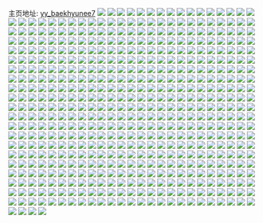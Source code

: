 主页地址: [yy_baekhyunee7](https://weibo.com/u/5141361145) 
![](https://wx4.sinaimg.cn/mw2000/005BWCTLly1h9ithetp27j30u0140anl.jpg) 
![](https://wx4.sinaimg.cn/mw2000/005BWCTLly1h9gg1nkg62j31p11nyx0t.jpg) 
![](https://wx4.sinaimg.cn/mw2000/005BWCTLly1h9gg1ouhaaj33b42dse83.jpg) 
![](https://wx4.sinaimg.cn/mw2000/005BWCTLly1h9fba4ktwzj31o0190dwa.jpg) 
![](https://wx4.sinaimg.cn/mw2000/005BWCTLly1h9fba4xes9j31o0190h00.jpg) 
![](https://wx4.sinaimg.cn/mw2000/005BWCTLly1h9fba5ar4hj31o0190tlj.jpg) 
![](https://wx4.sinaimg.cn/mw2000/005BWCTLly1h9fba5mwxdj31o0190wrp.jpg) 
![](https://wx4.sinaimg.cn/mw2000/005BWCTLly1h9aen078eyj30qo0y476r.jpg) 
![](https://wx4.sinaimg.cn/mw2000/005BWCTLly1h99eywamr4j31400u00yv.jpg) 
![](https://wx4.sinaimg.cn/mw2000/005BWCTLly1h99eyue9ysj30u0140tds.jpg) 
![](https://wx4.sinaimg.cn/mw2000/005BWCTLly1h99eyv812qj30uk0u0tei.jpg) 
![](https://wx4.sinaimg.cn/mw2000/005BWCTLly1h99eytxgcmj30u00u078a.jpg) 
![](https://wx4.sinaimg.cn/mw2000/005BWCTLly1h99eyuuofvj31400u0ae4.jpg) 
![](https://wx4.sinaimg.cn/mw2000/005BWCTLly1h99eyx8jjqj31400u0ab4.jpg) 
![](https://wx4.sinaimg.cn/mw2000/005BWCTLly1h99f07mfxqj30u0140wp0.jpg) 
![](https://wx4.sinaimg.cn/mw2000/005BWCTLly1h99eywr18ej30u01050yq.jpg) 
![](https://wx4.sinaimg.cn/mw2000/005BWCTLly1h99eyxpbytj30u00u0acj.jpg) 
![](https://wx4.sinaimg.cn/mw2000/005BWCTLly1h905njrurxj33402ghkjl.jpg) 
![](https://wx4.sinaimg.cn/mw2000/005BWCTLly1h905nllpthj32dc35snpd.jpg) 
![](https://wx4.sinaimg.cn/mw2000/005BWCTLly1h905nz6ek7j33402c04qq.jpg) 
![](https://wx4.sinaimg.cn/mw2000/005BWCTLly1h905o5m1skj30u00xuadx.jpg) 
![](https://wx4.sinaimg.cn/mw2000/005BWCTLly1h8xj1midd1j31o0190haq.jpg) 
![](https://wx4.sinaimg.cn/mw2000/005BWCTLly1h8xj1nvjugj31400u0wjb.jpg) 
![](https://wx4.sinaimg.cn/mw2000/005BWCTLly1h8xj1nca3xj31o0190qqg.jpg) 
![](https://wx4.sinaimg.cn/mw2000/005BWCTLly1h8xj1o8v9fj31o0190wp8.jpg) 
![](https://wx4.sinaimg.cn/mw2000/005BWCTLly1h8xj1ohyqej31400u0abo.jpg) 
![](https://wx4.sinaimg.cn/mw2000/005BWCTLly1h8xj1oq6jzj31400u0dgv.jpg) 
![](https://wx4.sinaimg.cn/mw2000/005BWCTLly1h8vp6nas3bj335s2dcb2a.jpg) 
![](https://wx4.sinaimg.cn/mw2000/005BWCTLly1h8vp6h0jqbj31sc2dsu0x.jpg) 
![](https://wx4.sinaimg.cn/mw2000/005BWCTLly1h8vp6g382ij314j14j7kk.jpg) 
![](https://wx4.sinaimg.cn/mw2000/005BWCTLly1h8vp6k7g2jj31sc2ds1ky.jpg) 
![](https://wx4.sinaimg.cn/mw2000/005BWCTLly1h8vp6fs2yxj31a90u0aoh.jpg) 
![](https://wx4.sinaimg.cn/mw2000/005BWCTLly1h8vp6lgu93j329k31mb29.jpg) 
![](https://wx4.sinaimg.cn/mw2000/005BWCTLly1h8vp6mbno6j32dc35sx6p.jpg) 
![](https://wx4.sinaimg.cn/mw2000/005BWCTLly1h8vp6j078wj33402c0e84.jpg) 
![](https://wx4.sinaimg.cn/mw2000/005BWCTLly1h8vp6ohv4lj32dc35se83.jpg) 
![](https://wx4.sinaimg.cn/mw2000/005BWCTLly1h8vp6pveukj335s2dchdv.jpg) 
![](https://wx4.sinaimg.cn/mw2000/005BWCTLly1h8vp6r39u4j335s2dc1kz.jpg) 
![](https://wx4.sinaimg.cn/mw2000/005BWCTLly1h8vp6s9o0dj32dc35su0y.jpg) 
![](https://wx4.sinaimg.cn/mw2000/005BWCTLly1h8rzvdh7wpj317m0u0ak1.jpg) 
![](https://wx4.sinaimg.cn/mw2000/005BWCTLly1h8s9fjov4rj30zk0k0wjk.jpg) 
![](https://wx4.sinaimg.cn/mw2000/005BWCTLly1h8rzv3c7rrj317m0u0qd0.jpg) 
![](https://wx4.sinaimg.cn/mw2000/005BWCTLly1h8rzv30fzoj30qo0f4n1n.jpg) 
![](https://wx4.sinaimg.cn/mw2000/005BWCTLly1h8rzv4f6nwj30s30foq6e.jpg) 
![](https://wx4.sinaimg.cn/mw2000/005BWCTLly1h8rzv4ny3ij31460n0n2b.jpg) 
![](https://wx4.sinaimg.cn/mw2000/005BWCTLly1h8rzv5f26uj30vc15sdtf.jpg) 
![](https://wx4.sinaimg.cn/mw2000/005BWCTLly1h8rzv5y9k4j30vc15s4cm.jpg) 
![](https://wx4.sinaimg.cn/mw2000/005BWCTLly1h8rzvw00xpj30hc0zkq73.jpg) 
![](https://wx4.sinaimg.cn/mw2000/005BWCTLly1h8s9q0hvmzj32dc35shdu.jpg) 
![](https://wx4.sinaimg.cn/mw2000/005BWCTLly1h8s9q2cg9oj32dc35sb2b.jpg) 
![](https://wx4.sinaimg.cn/mw2000/005BWCTLly1h8ost0akdxj34552u8u0z.jpg) 
![](https://wx4.sinaimg.cn/mw2000/005BWCTLly1h8ost2j0l6j33k02f44qs.jpg) 
![](https://wx4.sinaimg.cn/mw2000/005BWCTLly1h8osf02l8rj32c0340e82.jpg) 
![](https://wx4.sinaimg.cn/mw2000/005BWCTLly1h8ormb74uvj33402c0b2a.jpg) 
![](https://wx4.sinaimg.cn/mw2000/005BWCTLly1h8osf3pq3kj33401r07wi.jpg) 
![](https://wx4.sinaimg.cn/mw2000/005BWCTLly1h8orlnndtwj30u0140aj4.jpg) 
![](https://wx4.sinaimg.cn/mw2000/005BWCTLly1h8osf4f4w7j31c92ds4d6.jpg) 
![](https://wx4.sinaimg.cn/mw2000/005BWCTLly1h8osf5ca04j31c92ds1kx.jpg) 
![](https://wx4.sinaimg.cn/mw2000/005BWCTLly1h8orlhhkzej335s2dcqv5.jpg) 
![](https://wx4.sinaimg.cn/mw2000/005BWCTLly1h8orljpmksj337k2eo1ky.jpg) 
![](https://wx4.sinaimg.cn/mw2000/005BWCTLly1h8orln5o34j335s2dc7wj.jpg) 
![](https://wx4.sinaimg.cn/mw2000/005BWCTLly1h8hhixiscoj32dc35sqv6.jpg) 
![](https://wx4.sinaimg.cn/mw2000/005BWCTLly1h8hhj2qgyij32dc35sx6p.jpg) 
![](https://wx4.sinaimg.cn/mw2000/005BWCTLly1h8hhj3kb5qj32h82wwqv5.jpg) 
![](https://wx4.sinaimg.cn/mw2000/005BWCTLly1h8hhjamb4kj335s2dcqv6.jpg) 
![](https://wx4.sinaimg.cn/mw2000/005BWCTLly1h8hhj7xweaj33402c0qv7.jpg) 
![](https://wx4.sinaimg.cn/mw2000/005BWCTLly1h8hhj9jgijj335s2dc7wj.jpg) 
![](https://wx4.sinaimg.cn/mw2000/005BWCTLly1h8hhj67u2mj335s2dc4qq.jpg) 
![](https://wx4.sinaimg.cn/mw2000/005BWCTLly1h8hhjbr6f2j335s2dcx6q.jpg) 
![](https://wx4.sinaimg.cn/mw2000/005BWCTLly1h8hhjcupy1j335s2dcu0y.jpg) 
![](https://wx4.sinaimg.cn/mw2000/005BWCTLly1h8d5jy4tzzj30zk0h80wv.jpg) 
![](https://wx4.sinaimg.cn/mw2000/005BWCTLly1h8aqh7pzbej32ds1sc1ky.jpg) 
![](https://wx4.sinaimg.cn/mw2000/005BWCTLly1h8aqh9eza0j32ds1scu0x.jpg) 
![](https://wx4.sinaimg.cn/mw2000/005BWCTLly1h8aqhaw8jzj32ds1scx6p.jpg) 
![](https://wx4.sinaimg.cn/mw2000/005BWCTLly1h8aqhcdojij31sc2dsx6p.jpg) 
![](https://wx4.sinaimg.cn/mw2000/005BWCTLly1h8aqhf3v7rj31sc2dsx6p.jpg) 
![](https://wx4.sinaimg.cn/mw2000/005BWCTLly1h8aqhdx4k4j31sc2dsx6p.jpg) 
![](https://wx4.sinaimg.cn/mw2000/005BWCTLly1h8aqhg994rj32ds1scnpd.jpg) 
![](https://wx4.sinaimg.cn/mw2000/005BWCTLly1h8aqhjj697j33402c0npf.jpg) 
![](https://wx4.sinaimg.cn/mw2000/005BWCTLly1h8aqhwdy3cj31bf0zk12j.jpg) 
![](https://wx4.sinaimg.cn/mw2000/005BWCTLly1h8aqhuysqij33402c04qr.jpg) 
![](https://wx4.sinaimg.cn/mw2000/005BWCTLly1h8aqhkqepdj32qw2517wj.jpg) 
![](https://wx4.sinaimg.cn/mw2000/005BWCTLly1h8aqhpt9c6j33402c04qr.jpg) 
![](https://wx4.sinaimg.cn/mw2000/005BWCTLly1h8aqhsigtxj33402c07wj.jpg) 
![](https://wx4.sinaimg.cn/mw2000/005BWCTLly1h85xzxyc3yj32dc35sb2a.jpg) 
![](https://wx4.sinaimg.cn/mw2000/005BWCTLly1h85y01240rj32u32u4e82.jpg) 
![](https://wx4.sinaimg.cn/mw2000/005BWCTLly1h85y0d0ljuj32dc2dchdt.jpg) 
![](https://wx4.sinaimg.cn/mw2000/005BWCTLly1h85y0g9x5wj32543134qq.jpg) 
![](https://wx4.sinaimg.cn/mw2000/005BWCTLly1h85y0apzy4j31ds11cwqk.jpg) 
![](https://wx4.sinaimg.cn/mw2000/005BWCTLly1h85xzucsptj30zg1baaf9.jpg) 
![](https://wx4.sinaimg.cn/mw2000/005BWCTLly1h807l06yopj32dc35su0y.jpg) 
![](https://wx4.sinaimg.cn/mw2000/005BWCTLly1h807l1xcgej32dc35s7wl.jpg) 
![](https://wx4.sinaimg.cn/mw2000/005BWCTLly1h807l78773j32dc35s4qp.jpg) 
![](https://wx4.sinaimg.cn/mw2000/005BWCTLly1h807l0hrc5j30u0140gsy.jpg) 
![](https://wx4.sinaimg.cn/mw2000/005BWCTLly1h807l3ud3ij337k2eob2b.jpg) 
![](https://wx4.sinaimg.cn/mw2000/005BWCTLly1h807l6l7fcj32dc35s7wi.jpg) 
![](https://wx4.sinaimg.cn/mw2000/005BWCTLly1h807l5sn7gj32dc35sx6p.jpg) 
![](https://wx4.sinaimg.cn/mw2000/005BWCTLly1h807l4zwpzj335s2dc7wj.jpg) 
![](https://wx4.sinaimg.cn/mw2000/005BWCTLly1h807l82kntj32yr282npe.jpg) 
![](https://wx4.sinaimg.cn/mw2000/005BWCTLly1h7wxxi6fqxj32dc35s4qp.jpg) 
![](https://wx4.sinaimg.cn/mw2000/005BWCTLly1h7wxxqo9s8j311c1dswll.jpg) 
![](https://wx4.sinaimg.cn/mw2000/005BWCTLly1h7wxxpaxa7j32dc2dcnpd.jpg) 
![](https://wx4.sinaimg.cn/mw2000/005BWCTLly1h7wxxn7evrj32dc2dc4qq.jpg) 
![](https://wx4.sinaimg.cn/mw2000/005BWCTLly1h7wxxg28tqj335s2dc1kz.jpg) 
![](https://wx4.sinaimg.cn/mw2000/005BWCTLly1h7wxxlvmktj32t12jnqv7.jpg) 
![](https://wx4.sinaimg.cn/mw2000/005BWCTLly1h7wxxjhi47j32u82u8u0y.jpg) 
![](https://wx4.sinaimg.cn/mw2000/005BWCTLly1h7wxxqa1gij32dc2dc4qq.jpg) 
![](https://wx4.sinaimg.cn/mw2000/005BWCTLly1h7wxxobsvkj32u82u84qq.jpg) 
![](https://wx4.sinaimg.cn/mw2000/005BWCTLly1h7ukntuvw2j311c11ctmi.jpg) 
![](https://wx4.sinaimg.cn/mw2000/005BWCTLly1h7uknsu136j311c11cdso.jpg) 
![](https://wx4.sinaimg.cn/mw2000/005BWCTLly1h7uknun2mfj311c11cqf2.jpg) 
![](https://wx4.sinaimg.cn/mw2000/005BWCTLly1h7tg8wcdcdj30u00u079v.jpg) 
![](https://wx4.sinaimg.cn/mw2000/005BWCTLly1h7tg98tojnj32dc2dckjl.jpg) 
![](https://wx4.sinaimg.cn/mw2000/005BWCTLly1h7tg9c22sxj335s2dcwi4.jpg) 
![](https://wx4.sinaimg.cn/mw2000/005BWCTLly1h7tg9fwn19j32dc35s1l1.jpg) 
![](https://wx4.sinaimg.cn/mw2000/005BWCTLly1h7tg99uzyhj337k2eohdu.jpg) 
![](https://wx4.sinaimg.cn/mw2000/005BWCTLly1h7tg9aqdngj32dc2dcx6p.jpg) 
![](https://wx4.sinaimg.cn/mw2000/005BWCTLly1h7tg9bo0svj32dc2dce82.jpg) 
![](https://wx4.sinaimg.cn/mw2000/005BWCTLly1h7tg9e7ig9j335s2dcu0y.jpg) 
![](https://wx4.sinaimg.cn/mw2000/005BWCTLly1h7tg9d26lwj335s2dcu0y.jpg) 
![](https://wx4.sinaimg.cn/mw2000/005BWCTLly1h7nniy935oj31o0190kfl.jpg) 
![](https://wx4.sinaimg.cn/mw2000/005BWCTLly1h7nniyp4sbj31o0190h1e.jpg) 
![](https://wx4.sinaimg.cn/mw2000/005BWCTLly1h7nnjm1c1qj30u0128adj.jpg) 
![](https://wx4.sinaimg.cn/mw2000/005BWCTLly1h7nnj00v94j32681mob29.jpg) 
![](https://wx4.sinaimg.cn/mw2000/005BWCTLly1h7nnivz8xij32dc35s7wi.jpg) 
![](https://wx4.sinaimg.cn/mw2000/005BWCTLly1h7nnixs3x2j32dc35su0x.jpg) 
![](https://wx4.sinaimg.cn/mw2000/005BWCTLly1h7nnj1y198j335s2dc7wj.jpg) 
![](https://wx4.sinaimg.cn/mw2000/005BWCTLly1h7nnj0vjitj32dc35su0x.jpg) 
![](https://wx4.sinaimg.cn/mw2000/005BWCTLly1h7nnj34cwwj335s2dc1ky.jpg) 
![](https://wx4.sinaimg.cn/mw2000/005BWCTLly1h7eecqwp6dj32dc35se82.jpg) 
![](https://wx4.sinaimg.cn/mw2000/005BWCTLly1h7eecv7ucpj32dc35snpi.jpg) 
![](https://wx4.sinaimg.cn/mw2000/005BWCTLly1h7eecwxqhjj335s2dcu0x.jpg) 
![](https://wx4.sinaimg.cn/mw2000/005BWCTLly1h7eecznyknj32dc35skjl.jpg) 
![](https://wx4.sinaimg.cn/mw2000/005BWCTLly1h7eed0uwgej32dc35sgu7.jpg) 
![](https://wx4.sinaimg.cn/mw2000/005BWCTLly1h7eecsjcn9j335s2dcx6q.jpg) 
![](https://wx4.sinaimg.cn/mw2000/005BWCTLly1h7eecyq83aj335s2dcwwf.jpg) 
![](https://wx4.sinaimg.cn/mw2000/005BWCTLly1h7eed299gtj335s2dcwzo.jpg) 
![](https://wx4.sinaimg.cn/mw2000/005BWCTLly1h7eed41gx7j335s2dch42.jpg) 
![](https://wx4.sinaimg.cn/mw2000/005BWCTLly1h78p6gsu0lj311c250nhn.jpg) 
![](https://wx4.sinaimg.cn/mw2000/005BWCTLly1h78p6htbzlj32dc35sdmk.jpg) 
![](https://wx4.sinaimg.cn/mw2000/005BWCTLly1h78p6ljhc0j335s2dc7wh.jpg) 
![](https://wx4.sinaimg.cn/mw2000/005BWCTLly1h78p6lxhz8j311c0ohtal.jpg) 
![](https://wx4.sinaimg.cn/mw2000/005BWCTLly1h78p6ncwkjj326a2alnpe.jpg) 
![](https://wx4.sinaimg.cn/mw2000/005BWCTLly1h78p6m5h9wj30oi0pjtco.jpg) 
![](https://wx4.sinaimg.cn/mw2000/005BWCTLly1h767qmrc5rj335s2dcnpd.jpg) 
![](https://wx4.sinaimg.cn/mw2000/005BWCTLly1h767qlganej335s2dcqv6.jpg) 
![](https://wx4.sinaimg.cn/mw2000/005BWCTLly1h767qoblu8j335s2dc4qs.jpg) 
![](https://wx4.sinaimg.cn/mw2000/005BWCTLly1h767qpgesoj32jl1p4n2i.jpg) 
![](https://wx4.sinaimg.cn/mw2000/005BWCTLly1h767qqy0hzj31q62kuqbz.jpg) 
![](https://wx4.sinaimg.cn/mw2000/005BWCTLly1h767qsmybbj32re1umaol.jpg) 
![](https://wx4.sinaimg.cn/mw2000/005BWCTLly1h767qtg38ej30xe0nigqq.jpg) 
![](https://wx4.sinaimg.cn/mw2000/005BWCTLly1h767qu3n7wj31400u00v3.jpg) 
![](https://wx4.sinaimg.cn/mw2000/005BWCTLly1h767quiv3vj30u0140grs.jpg) 
![](https://wx4.sinaimg.cn/mw2000/005BWCTLly1h72r9fcsvuj31t21t2b2a.jpg) 
![](https://wx4.sinaimg.cn/mw2000/005BWCTLly1h72r828fmmj32eo37khdu.jpg) 
![](https://wx4.sinaimg.cn/mw2000/005BWCTLly1h72r7s3y9uj32c03404qq.jpg) 
![](https://wx4.sinaimg.cn/mw2000/005BWCTLly1h72r7vt8vvj30z40z47qw.jpg) 
![](https://wx4.sinaimg.cn/mw2000/005BWCTLly1h72r9begvaj32dc35s1l2.jpg) 
![](https://wx4.sinaimg.cn/mw2000/005BWCTLly1h72r7ssa7cj31f11e415s.jpg) 
![](https://wx4.sinaimg.cn/mw2000/005BWCTLly1h72r7xtslgj32dc35sqv9.jpg) 
![](https://wx4.sinaimg.cn/mw2000/005BWCTLly1h72r7v0ftdj335s2dcb2d.jpg) 
![](https://wx4.sinaimg.cn/mw2000/005BWCTLly1h72r7zn02aj31z02bs7wi.jpg) 
![](https://wx4.sinaimg.cn/mw2000/005BWCTLly1h71e17jqb3j30z30z3q47.jpg) 
![](https://wx4.sinaimg.cn/mw2000/005BWCTLly1h71e20tlmzj32dc35szsu.jpg) 
![](https://wx4.sinaimg.cn/mw2000/005BWCTLly1h71e22qt8qj3190190h3y.jpg) 
![](https://wx4.sinaimg.cn/mw2000/005BWCTLly1h71e226611j335s2dce82.jpg) 
![](https://wx4.sinaimg.cn/mw2000/005BWCTLly1h71e23syt2j32dc35s4lj.jpg) 
![](https://wx4.sinaimg.cn/mw2000/005BWCTLly1h71e2569nnj32dc35snpf.jpg) 
![](https://wx4.sinaimg.cn/mw2000/005BWCTLly1h6wwt6byvpj335s2dcb2b.jpg) 
![](https://wx4.sinaimg.cn/mw2000/005BWCTLly1h6wwuz2t6pj32dc2dcafq.jpg) 
![](https://wx4.sinaimg.cn/mw2000/005BWCTLly1h6wwvu8f70j32dc2dc1ky.jpg) 
![](https://wx4.sinaimg.cn/mw2000/005BWCTLly1h6wwtcflcsj32dc2dcqv6.jpg) 
![](https://wx4.sinaimg.cn/mw2000/005BWCTLly1h6wwvvk58uj335s2dckhr.jpg) 
![](https://wx4.sinaimg.cn/mw2000/005BWCTLly1h6wwvwyvmzj335s2dctvs.jpg) 
![](https://wx4.sinaimg.cn/mw2000/005BWCTLly1h6upi4ep3lj335s2dcb2a.jpg) 
![](https://wx4.sinaimg.cn/mw2000/005BWCTLly1h6upi5b6u5j31mo268b29.jpg) 
![](https://wx4.sinaimg.cn/mw2000/005BWCTLly1h6upi3kayxj32dc35sahg.jpg) 
![](https://wx4.sinaimg.cn/mw2000/005BWCTLly1h6upi0ukzvj32dc35sh2z.jpg) 
![](https://wx4.sinaimg.cn/mw2000/005BWCTLly1h6upi273inj335s2dch1l.jpg) 
![](https://wx4.sinaimg.cn/mw2000/005BWCTLly1h6upi15sxhj30zg0zgtes.jpg) 
![](https://wx4.sinaimg.cn/mw2000/005BWCTLly1h6r4df2wb2j311c0m4dh4.jpg) 
![](https://wx4.sinaimg.cn/mw2000/005BWCTLly1h6nnllwl6aj31mo268786.jpg) 
![](https://wx4.sinaimg.cn/mw2000/005BWCTLly1h6nnm7d230j30zo1hstb1.jpg) 
![](https://wx4.sinaimg.cn/mw2000/005BWCTLly1h6nnljyp1ij32c0340b2b.jpg) 
![](https://wx4.sinaimg.cn/mw2000/005BWCTLly1h6nnldhy3lj30t61ahk50.jpg) 
![](https://wx4.sinaimg.cn/mw2000/005BWCTLly1h6nnlgpv8ej335s2dc7wj.jpg) 
![](https://wx4.sinaimg.cn/mw2000/005BWCTLly1h6nnlhjhyyj335s2dc4aq.jpg) 
![](https://wx4.sinaimg.cn/mw2000/005BWCTLly1h6nnmmb8dkj335s2dc7oy.jpg) 
![](https://wx4.sinaimg.cn/mw2000/005BWCTLly1h6nnln7ordj335s2dc7wh.jpg) 
![](https://wx4.sinaimg.cn/mw2000/005BWCTLly1h6nnlet0c3j335s2dckjn.jpg) 
![](https://wx4.sinaimg.cn/mw2000/005BWCTLly1h6j0xemk4fj31mo268ju3.jpg) 
![](https://wx4.sinaimg.cn/mw2000/005BWCTLly1h6j0xdsz53j31mo268adv.jpg) 
![](https://wx4.sinaimg.cn/mw2000/005BWCTLly1h6j0xihx0aj335s2dcdj9.jpg) 
![](https://wx4.sinaimg.cn/mw2000/005BWCTLly1h6j0xk0z1pj32dc2bqe81.jpg) 
![](https://wx4.sinaimg.cn/mw2000/005BWCTLly1h6j0xcxu8qj32dc35s42e.jpg) 
![](https://wx4.sinaimg.cn/mw2000/005BWCTLly1h6j0xggua8j30l411k74z.jpg) 
![](https://wx4.sinaimg.cn/mw2000/005BWCTLly1h6j0xn5a9oj32c03404e0.jpg) 
![](https://wx4.sinaimg.cn/mw2000/005BWCTLly1h6j0xhockzj335s2dcu0y.jpg) 
![](https://wx4.sinaimg.cn/mw2000/005BWCTLly1h6j0xlb6byj32dc35sdlp.jpg) 
![](https://wx4.sinaimg.cn/mw2000/005BWCTLly1h6j0xg1216j335s2dcnpf.jpg) 
![](https://wx4.sinaimg.cn/mw2000/005BWCTLly1h6c2yi1p2gj31hc0u04fu.jpg) 
![](https://wx4.sinaimg.cn/mw2000/005BWCTLly1h6c2yhdab5j335s2dc4qq.jpg) 
![](https://wx4.sinaimg.cn/mw2000/005BWCTLly1h6c2yk9fr9j335s2dcu0x.jpg) 
![](https://wx4.sinaimg.cn/mw2000/005BWCTLly1h6c2ytx7voj30zg1bajw3.jpg) 
![](https://wx4.sinaimg.cn/mw2000/005BWCTLly1h6c2ybwd9mj31ba0zgtdj.jpg) 
![](https://wx4.sinaimg.cn/mw2000/005BWCTLly1h6c2ye5hsnj33402c0qv6.jpg) 
![](https://wx4.sinaimg.cn/mw2000/005BWCTLly1h6c2yodlggj342h2u8nnx.jpg) 
![](https://wx4.sinaimg.cn/mw2000/005BWCTLly1h6c2zfla2cj335s2dc1l0.jpg) 
![](https://wx4.sinaimg.cn/mw2000/005BWCTLly1h6c2ymdlvsj335s2dc4ky.jpg) 
![](https://wx4.sinaimg.cn/mw2000/005BWCTLly1h67k866oxuj32dc35sacj.jpg) 
![](https://wx4.sinaimg.cn/mw2000/005BWCTLly1h66chk8vy9j32dc35se83.jpg) 
![](https://wx4.sinaimg.cn/mw2000/005BWCTLly1h66ci4ktc3j32dc35skjl.jpg) 
![](https://wx4.sinaimg.cn/mw2000/005BWCTLly1h66cidwh5lj32dc35ste4.jpg) 
![](https://wx4.sinaimg.cn/mw2000/005BWCTLly1h66cikugs5j32dc2ozagp.jpg) 
![](https://wx4.sinaimg.cn/mw2000/005BWCTLly1h655a2vctij32502iz4qr.jpg) 
![](https://wx4.sinaimg.cn/mw2000/005BWCTLly1h655a7w2ksj32bw2bvnpe.jpg) 
![](https://wx4.sinaimg.cn/mw2000/005BWCTLly1h655a14ecrj32dc2n9gqi.jpg) 
![](https://wx4.sinaimg.cn/mw2000/005BWCTLly1h6559z0a80j33402c0b2a.jpg) 
![](https://wx4.sinaimg.cn/mw2000/005BWCTLly1h6559zvlx0j31mo268ta1.jpg) 
![](https://wx4.sinaimg.cn/mw2000/005BWCTLly1h655abthnjj320h35s1ky.jpg) 
![](https://wx4.sinaimg.cn/mw2000/005BWCTLly1h6559tbxioj32dc35sb2c.jpg) 
![](https://wx4.sinaimg.cn/mw2000/005BWCTLly1h6559vtc0zj335s2dc1kx.jpg) 
![](https://wx4.sinaimg.cn/mw2000/005BWCTLly1h655a57kj7j335s2dcb2b.jpg) 
![](https://wx4.sinaimg.cn/mw2000/005BWCTLly1h631k5okxij335s2dcqv7.jpg) 
![](https://wx4.sinaimg.cn/mw2000/005BWCTLly1h631k7ey16j335s2dckjn.jpg) 
![](https://wx4.sinaimg.cn/mw2000/005BWCTLly1h631k3qg85j32dc35skjl.jpg) 
![](https://wx4.sinaimg.cn/mw2000/005BWCTLly1h631k8cdg6j335s2dcwjw.jpg) 
![](https://wx4.sinaimg.cn/mw2000/005BWCTLly1h61obbnznrj335s2dc48m.jpg) 
![](https://wx4.sinaimg.cn/mw2000/005BWCTLly1h61obi93tyj32dc35skjl.jpg) 
![](https://wx4.sinaimg.cn/mw2000/005BWCTLly1h61obeo1nqj32dc27re82.jpg) 
![](https://wx4.sinaimg.cn/mw2000/005BWCTLly1h61obdnxo2j32cz27ndjn.jpg) 
![](https://wx4.sinaimg.cn/mw2000/005BWCTLly1h61obcxg4oj335s2dcb2b.jpg) 
![](https://wx4.sinaimg.cn/mw2000/005BWCTLly1h61obfp2j7j32z52dcnpe.jpg) 
![](https://wx4.sinaimg.cn/mw2000/005BWCTLly1h5x5yqrfeej32dc35s43t.jpg) 
![](https://wx4.sinaimg.cn/mw2000/005BWCTLly1h5x5ymv4arj32092v3qv5.jpg) 
![](https://wx4.sinaimg.cn/mw2000/005BWCTLly1h5x5yup917j32dc35s4qr.jpg) 
![](https://wx4.sinaimg.cn/mw2000/005BWCTLly1h5x5yreiwrj32dc35sq6h.jpg) 
![](https://wx4.sinaimg.cn/mw2000/005BWCTLly1h5x5yocblkj32dc35s1kz.jpg) 
![](https://wx4.sinaimg.cn/mw2000/005BWCTLly1h5x5yprvrgj32dc35s4qq.jpg) 
![](https://wx4.sinaimg.cn/mw2000/005BWCTLly1h5x5ym7ahaj335s2dce82.jpg) 
![](https://wx4.sinaimg.cn/mw2000/005BWCTLly1h5x5ysvn4kj335s2dcu0z.jpg) 
![](https://wx4.sinaimg.cn/mw2000/005BWCTLly1h5x5ylc2orj335s2dcb2b.jpg) 
![](https://wx4.sinaimg.cn/mw2000/005BWCTLly1h5ufbscgj3j311c250h5e.jpg) 
![](https://wx4.sinaimg.cn/mw2000/005BWCTLly1h5ufbuvmgzj32c02c0b2a.jpg) 
![](https://wx4.sinaimg.cn/mw2000/005BWCTLly1h5ufbx2mmlj32dc35se82.jpg) 
![](https://wx4.sinaimg.cn/mw2000/005BWCTLly1h5ufbxfkyjj30zj1t279l.jpg) 
![](https://wx4.sinaimg.cn/mw2000/005BWCTLly1h5r9aaomptj335s2dce82.jpg) 
![](https://wx4.sinaimg.cn/mw2000/005BWCTLly1h5pc1yaaj7j34682u8kjm.jpg) 
![](https://wx4.sinaimg.cn/mw2000/005BWCTLly1h5pc1nmlxvj32dc35shdu.jpg) 
![](https://wx4.sinaimg.cn/mw2000/005BWCTLly1h5pc1r459tj32dc27zx6p.jpg) 
![](https://wx4.sinaimg.cn/mw2000/005BWCTLly1h5pc1xabf4j31mo268hdu.jpg) 
![](https://wx4.sinaimg.cn/mw2000/005BWCTLly1h5pc1sivcwj32dc35su10.jpg) 
![](https://wx4.sinaimg.cn/mw2000/005BWCTLly1h5pc1tx10aj32dc35snpg.jpg) 
![](https://wx4.sinaimg.cn/mw2000/005BWCTLly1h5pc1p0exaj335s2dc1l0.jpg) 
![](https://wx4.sinaimg.cn/mw2000/005BWCTLly1h5pc1q78j0j335s2dcqv6.jpg) 
![](https://wx4.sinaimg.cn/mw2000/005BWCTLly1h5pc1uv80kj335s2dcnpe.jpg) 
![](https://wx4.sinaimg.cn/mw2000/005BWCTLly1h5lk7g68k2j30u010tjv5.jpg) 
![](https://wx4.sinaimg.cn/mw2000/005BWCTLly1h5j7e7dptfj320c24ju0x.jpg) 
![](https://wx4.sinaimg.cn/mw2000/005BWCTLly1h5j7e7ro5jj30tz14047s.jpg) 
![](https://wx4.sinaimg.cn/mw2000/005BWCTLly1h5j7e8gvhlj32dc35snpd.jpg) 
![](https://wx4.sinaimg.cn/mw2000/005BWCTLly1h5j7e999jsj32dc35s4qq.jpg) 
![](https://wx4.sinaimg.cn/mw2000/005BWCTLly1h5fvxvft57j32dc35sqv6.jpg) 
![](https://wx4.sinaimg.cn/mw2000/005BWCTLly1h5fvxx6p58j32dc35se82.jpg) 
![](https://wx4.sinaimg.cn/mw2000/005BWCTLly1h5fvxyv27sj32dc35skjl.jpg) 
![](https://wx4.sinaimg.cn/mw2000/005BWCTLly1h5fvy0ame7j32dc35sqv6.jpg) 
![](https://wx4.sinaimg.cn/mw2000/005BWCTLly1h5fvxntfvvj31mo268u0x.jpg) 
![](https://wx4.sinaimg.cn/mw2000/005BWCTLly1h5fvy3tchvj32dc35sb2b.jpg) 
![](https://wx4.sinaimg.cn/mw2000/005BWCTLly1h5fvxrrd2uj335s2dcqv8.jpg) 
![](https://wx4.sinaimg.cn/mw2000/005BWCTLly1h5fvxtq244j335s2dc7wj.jpg) 
![](https://wx4.sinaimg.cn/mw2000/005BWCTLly1h5fvy1qe6bj335s2dcx6q.jpg) 
![](https://wx4.sinaimg.cn/mw2000/005BWCTLly1h5efyk8e0oj31mo268hdu.jpg) 
![](https://wx4.sinaimg.cn/mw2000/005BWCTLly1h5efylxmr6j31mo268b2a.jpg) 
![](https://wx4.sinaimg.cn/mw2000/005BWCTLly1h5eeikm70yj32dc35sqv6.jpg) 
![](https://wx4.sinaimg.cn/mw2000/005BWCTLly1h5eeideuuyj32dc35su0z.jpg) 
![](https://wx4.sinaimg.cn/mw2000/005BWCTLly1h5eeiaqk6zj320433le83.jpg) 
![](https://wx4.sinaimg.cn/mw2000/005BWCTLly1h5eeintr9kj325c30iu0z.jpg) 
![](https://wx4.sinaimg.cn/mw2000/005BWCTLly1h5eeirhy8mj324g31nnpf.jpg) 
![](https://wx4.sinaimg.cn/mw2000/005BWCTLly1h5eeiq4xanj324t340qv7.jpg) 
![](https://wx4.sinaimg.cn/mw2000/005BWCTLly1h5eejboh25j32dc35se83.jpg) 
![](https://wx4.sinaimg.cn/mw2000/005BWCTLly1h5eeiikqr1j32c0340npf.jpg) 
![](https://wx4.sinaimg.cn/mw2000/005BWCTLly1h5eeigo7zcj32c0340x6q.jpg) 
![](https://wx4.sinaimg.cn/mw2000/005BWCTLly1h5eeiss097j32dc35sqv6.jpg) 
![](https://wx4.sinaimg.cn/mw2000/005BWCTLly1h5eeim3bomj32dc35s4qr.jpg) 
![](https://wx4.sinaimg.cn/mw2000/005BWCTLly1h5eeiu7lkij32dc35su0z.jpg) 
![](https://wx4.sinaimg.cn/mw2000/005BWCTLly1h58wik8x9oj31o01904qq.jpg) 
![](https://wx4.sinaimg.cn/mw2000/005BWCTLly1h5642k1re8j323o231kjl.jpg) 
![](https://wx4.sinaimg.cn/mw2000/005BWCTLly1h5642j382lj322021xnpe.jpg) 
![](https://wx4.sinaimg.cn/mw2000/005BWCTLly1h5642lj8csj32eo2ngqv5.jpg) 
![](https://wx4.sinaimg.cn/mw2000/005BWCTLly1h5642hpvs1j32dc35sx6q.jpg) 
![](https://wx4.sinaimg.cn/mw2000/005BWCTLly1h5642mf7a4j335s2dcb2a.jpg) 
![](https://wx4.sinaimg.cn/mw2000/005BWCTLly1h5643sqrxvj31wx1t74ob.jpg) 
![](https://wx4.sinaimg.cn/mw2000/005BWCTLly1h5643s2v8cj32dc35sx6p.jpg) 
![](https://wx4.sinaimg.cn/mw2000/005BWCTLly1h5642fes4wj32dc35shdw.jpg) 
![](https://wx4.sinaimg.cn/mw2000/005BWCTLly1h5642czyprj32dc35sqv7.jpg) 
![](https://wx4.sinaimg.cn/mw2000/005BWCTLly1h4wv238wvmj32dc35snpe.jpg) 
![](https://wx4.sinaimg.cn/mw2000/005BWCTLly1h4wv2c1qihj32c03401kz.jpg) 
![](https://wx4.sinaimg.cn/mw2000/005BWCTLly1h4wv28sq8nj31kw16otbf.jpg) 
![](https://wx4.sinaimg.cn/mw2000/005BWCTLly1h4wv21jyu0j32dc35sx6p.jpg) 
![](https://wx4.sinaimg.cn/mw2000/005BWCTLly1h4wv255b7mj32dc35snpf.jpg) 
![](https://wx4.sinaimg.cn/mw2000/005BWCTLly1h4wv2a1thsj32dc35sb2b.jpg) 
![](https://wx4.sinaimg.cn/mw2000/005BWCTLly1h4wv26ak8yj32dc23t1ky.jpg) 
![](https://wx4.sinaimg.cn/mw2000/005BWCTLly1h4wv27k8nsj32z62354qq.jpg) 
![](https://wx4.sinaimg.cn/mw2000/005BWCTLly1h4wv28dzh6j328b1zikjl.jpg) 
![](https://wx4.sinaimg.cn/mw2000/005BWCTLly1h4valqbr2mj31o01900zu.jpg) 
![](https://wx4.sinaimg.cn/mw2000/005BWCTLly1h4valqxxumj31o0190q9o.jpg) 
![](https://wx4.sinaimg.cn/mw2000/005BWCTLly1h4r0wevbs8j335s2dcqv5.jpg) 
![](https://wx4.sinaimg.cn/mw2000/005BWCTLly1h4r0wfyujnj32dc35sx6p.jpg) 
![](https://wx4.sinaimg.cn/mw2000/005BWCTLly1h4r0whccioj325b34e7wh.jpg) 
![](https://wx4.sinaimg.cn/mw2000/005BWCTLly1h4r0wj5zvqj335s2dcx6q.jpg) 
![](https://wx4.sinaimg.cn/mw2000/005BWCTLly1h4r0wk63hsj335s2dcx6p.jpg) 
![](https://wx4.sinaimg.cn/mw2000/005BWCTLly1h4r0wl8l8uj32dc35sqv5.jpg) 
![](https://wx4.sinaimg.cn/mw2000/005BWCTLly1h4r0wm3tupj32dc35shdt.jpg) 
![](https://wx4.sinaimg.cn/mw2000/005BWCTLly1h4r0wnakmaj335s2dc7wi.jpg) 
![](https://wx4.sinaimg.cn/mw2000/005BWCTLly1h4r0wow2rhj32dc35sqv7.jpg) 
![](https://wx4.sinaimg.cn/mw2000/005BWCTLly1h4r0wpxi30j32d82d7b2a.jpg) 
![](https://wx4.sinaimg.cn/mw2000/005BWCTLly1h4r0wr1026j32dc2e7x6q.jpg) 
![](https://wx4.sinaimg.cn/mw2000/005BWCTLgy1h4pyxj3x5sj32dc2tenpg.jpg) 
![](https://wx4.sinaimg.cn/mw2000/005BWCTLgy1h4p4k2xmn0j32dc35sqv7.jpg) 
![](https://wx4.sinaimg.cn/mw2000/005BWCTLgy1h4p4knu61lj32dc35shdu.jpg) 
![](https://wx4.sinaimg.cn/mw2000/005BWCTLgy1h4p4k4cpzsj32dc35snpe.jpg) 
![](https://wx4.sinaimg.cn/mw2000/005BWCTLgy1h4p4k9rbfgj335s2dcnpf.jpg) 
![](https://wx4.sinaimg.cn/mw2000/005BWCTLgy1h4p4k7why0j32dc35skjn.jpg) 
![](https://wx4.sinaimg.cn/mw2000/005BWCTLgy1h4p4kaahl3j30u00u049x.jpg) 
![](https://wx4.sinaimg.cn/mw2000/005BWCTLgy1h4p0fe9xqcj32c0340e82.jpg) 
![](https://wx4.sinaimg.cn/mw2000/005BWCTLgy1h4p0isrclwj30u00u0dlw.jpg) 
![](https://wx4.sinaimg.cn/mw2000/005BWCTLgy1h4p0fh378xj33402c0u0z.jpg) 
![](https://wx4.sinaimg.cn/mw2000/005BWCTLgy1h4p0fnzoi6j335s2dc4qq.jpg) 
![](https://wx4.sinaimg.cn/mw2000/005BWCTLgy1h4p0fczixmj32c0340e82.jpg) 
![](https://wx4.sinaimg.cn/mw2000/005BWCTLgy1h4p0fityosj32dc35sqv7.jpg) 
![](https://wx4.sinaimg.cn/mw2000/005BWCTLgy1h4p0f9g4r3j32dc35shdv.jpg) 
![](https://wx4.sinaimg.cn/mw2000/005BWCTLgy1h4p0fmrlt3j32dc35shdu.jpg) 
![](https://wx4.sinaimg.cn/mw2000/005BWCTLgy1h4p0fkwo7sj32dc35snpe.jpg) 
![](https://wx4.sinaimg.cn/mw2000/005BWCTLgy1h4p0f6nzrxj32bn2864qp.jpg) 
![](https://wx4.sinaimg.cn/mw2000/005BWCTLgy1h4p0ffcka6j32c02c01ky.jpg) 
![](https://wx4.sinaimg.cn/mw2000/005BWCTLgy1h4p0fpe8roj335s2dcu0y.jpg) 
![](https://wx4.sinaimg.cn/mw2000/005BWCTLgy1h4p0gq9fuij32c03407wi.jpg) 
![](https://wx4.sinaimg.cn/mw2000/005BWCTLgy1h4p0fr4rrgj329z33m4qq.jpg) 
![](https://wx4.sinaimg.cn/mw2000/005BWCTLgy1h4nx1el0zlj323v35tkjm.jpg) 
![](https://wx4.sinaimg.cn/mw2000/005BWCTLgy1h4lyrpps5cj335s2dchdu.jpg) 
![](https://wx4.sinaimg.cn/mw2000/005BWCTLgy1h4lyrjn60fj30u01hc1ki.jpg) 
![](https://wx4.sinaimg.cn/mw2000/005BWCTLgy1h4lyrm3ap0j335s2dc4qs.jpg) 
![](https://wx4.sinaimg.cn/mw2000/005BWCTLgy1h4lyrn74xjj335s2dc7wi.jpg) 
![](https://wx4.sinaimg.cn/mw2000/005BWCTLgy1h4lyrssbd5j32dc35shdv.jpg) 
![](https://wx4.sinaimg.cn/mw2000/005BWCTLgy1h4lyrol4qrj32sk23f1ky.jpg) 
![](https://wx4.sinaimg.cn/mw2000/005BWCTLgy1h4lyrukomyj32dc35se83.jpg) 
![](https://wx4.sinaimg.cn/mw2000/005BWCTLgy1h4lyrr904cj31sc2dsb2a.jpg) 
![](https://wx4.sinaimg.cn/mw2000/005BWCTLgy1h4lyrwqjzbj335s2dcx6q.jpg) 
![](https://wx4.sinaimg.cn/mw2000/005BWCTLgy1h4i9kwn1iqj32500zstk5.jpg) 
![](https://wx4.sinaimg.cn/mw2000/005BWCTLgy1h4h1io7wc0j32c0340hdt.jpg) 
![](https://wx4.sinaimg.cn/mw2000/005BWCTLgy1h483g92v2zj330n40vhe0.jpg) 
![](https://wx4.sinaimg.cn/mw2000/005BWCTLgy1h483g35h11j335s2dcu0y.jpg) 
![](https://wx4.sinaimg.cn/mw2000/005BWCTLgy1h483g5w91rj32vj4bbqvb.jpg) 
![](https://wx4.sinaimg.cn/mw2000/005BWCTLgy1h483geji23j32xx3x87wn.jpg) 
![](https://wx4.sinaimg.cn/mw2000/005BWCTLgy1h483gbyvhaj32w53uve88.jpg) 
![](https://wx4.sinaimg.cn/mw2000/005BWCTLgy1h483giugazj34mo334kjw.jpg) 
![](https://wx4.sinaimg.cn/mw2000/005BWCTLgy1h483gkuqi6j32vn1z4b2c.jpg) 
![](https://wx4.sinaimg.cn/mw2000/005BWCTLgy1h483gt8b3ij34hr2zuhe4.jpg) 
![](https://wx4.sinaimg.cn/mw2000/005BWCTLgy1h483gos4q0j34c52w3kju.jpg) 
![](https://wx4.sinaimg.cn/mw2000/005BWCTLgy1h48vw4ia4qj34mo334b2g.jpg) 
![](https://wx4.sinaimg.cn/mw2000/005BWCTLgy1h483gw04d1j32ts3rpx6v.jpg) 
![](https://wx4.sinaimg.cn/mw2000/005BWCTLgy1h48nhbjxopj33402c0e82.jpg) 
![](https://wx4.sinaimg.cn/mw2000/005BWCTLgy1h48nhh1p08j32dc35skjn.jpg) 
![](https://wx4.sinaimg.cn/mw2000/005BWCTLgy1h48nhk9sbnj33402c0qv6.jpg) 
![](https://wx4.sinaimg.cn/mw2000/005BWCTLgy1h48nhn2g56j32c0340kjl.jpg) 
![](https://wx4.sinaimg.cn/mw2000/005BWCTLgy1h48njrb9k7j30u00u0tez.jpg) 
![](https://wx4.sinaimg.cn/mw2000/005BWCTLgy1h48nhvfbmkj335s2dcnpf.jpg) 
![](https://wx4.sinaimg.cn/mw2000/005BWCTLgy1h483te7nj2j32c03404qr.jpg) 
![](https://wx4.sinaimg.cn/mw2000/005BWCTLgy1h483thnftlj32cu2dc1ky.jpg) 
![](https://wx4.sinaimg.cn/mw2000/005BWCTLgy1h483tj55znj335s2dcb2b.jpg) 
![](https://wx4.sinaimg.cn/mw2000/005BWCTLgy1h483tgg7swj32c0340e83.jpg) 
![](https://wx4.sinaimg.cn/mw2000/005BWCTLgy1h46m3a8acvj335s2dc7wk.jpg) 
![](https://wx4.sinaimg.cn/mw2000/005BWCTLgy1h46m3bepzoj311c1dsaog.jpg) 
![](https://wx4.sinaimg.cn/mw2000/005BWCTLgy1h46m3ctiqfj32dc35s7wi.jpg) 
![](https://wx4.sinaimg.cn/mw2000/005BWCTLgy1h46m3g8h4rj319v15saxn.jpg) 
![](https://wx4.sinaimg.cn/mw2000/005BWCTLgy1h40xar4457j31w41w4qv1.jpg) 
![](https://wx4.sinaimg.cn/mw2000/005BWCTLgy1h40xasrbvrj335s2dcu0x.jpg) 
![](https://wx4.sinaimg.cn/mw2000/005BWCTLgy1h40xalw57kj32dc35sb2b.jpg) 
![](https://wx4.sinaimg.cn/mw2000/005BWCTLgy1h40xaoqgtnj31ds11c7q6.jpg) 
![](https://wx4.sinaimg.cn/mw2000/005BWCTLgy1h40xanvrmsj32c0340npe.jpg) 
![](https://wx4.sinaimg.cn/mw2000/005BWCTLgy1h40xapd2d2j31ds11c7pq.jpg) 
![](https://wx4.sinaimg.cn/mw2000/005BWCTLgy1h40xaq6fejj32c02c0dyt.jpg) 
![](https://wx4.sinaimg.cn/mw2000/005BWCTLgy1h40xax4zg0j335s2dcu0y.jpg) 
![](https://wx4.sinaimg.cn/mw2000/005BWCTLgy1h40xaux3i4j335s2dc1kz.jpg) 
![](https://wx4.sinaimg.cn/mw2000/005BWCTLgy1h3yuxlcjd3j311c1ds46a.jpg) 
![](https://wx4.sinaimg.cn/mw2000/005BWCTLgy1h3o2b3jbeyj335s2dcu10.jpg) 
![](https://wx4.sinaimg.cn/mw2000/005BWCTLgy1h3o2ayb1u3j32483407wj.jpg) 
![](https://wx4.sinaimg.cn/mw2000/005BWCTLgy1h3o2b6x775j32dc35snpg.jpg) 
![](https://wx4.sinaimg.cn/mw2000/005BWCTLgy1h3o2c7tmd1j31400u0q8n.jpg) 
![](https://wx4.sinaimg.cn/mw2000/005BWCTLgy1h3o2b13cmwj32dc35sx6s.jpg) 
![](https://wx4.sinaimg.cn/mw2000/005BWCTLgy1h3o2bc3dedj335s2dcu0z.jpg) 
![](https://wx4.sinaimg.cn/mw2000/005BWCTLgy1h3o2bdxj9uj335s2dc4qr.jpg) 
![](https://wx4.sinaimg.cn/mw2000/005BWCTLgy1h3o2bj4gyxj335s2dcb2b.jpg) 
![](https://wx4.sinaimg.cn/mw2000/005BWCTLgy1h3o2blbzsdj335s2dcqv7.jpg) 
![](https://wx4.sinaimg.cn/mw2000/005BWCTLgy1h3jt70o36vj335s2dc4qr.jpg) 
![](https://wx4.sinaimg.cn/mw2000/005BWCTLgy1h3jt73nihoj335s2dcb2a.jpg) 
![](https://wx4.sinaimg.cn/mw2000/005BWCTLgy1h3jt77il7bj335s2dchdv.jpg) 
![](https://wx4.sinaimg.cn/mw2000/005BWCTLgy1h3jt7bipwrj335s2dcb2c.jpg) 
![](https://wx4.sinaimg.cn/mw2000/005BWCTLgy1h3jt7klmlej34682u8hdw.jpg) 
![](https://wx4.sinaimg.cn/mw2000/005BWCTLgy1h3jt7o5o35j34682u8kjn.jpg) 
![](https://wx4.sinaimg.cn/mw2000/005BWCTLgy1h3jpopci9dj31eo1204ck.jpg) 
![](https://wx4.sinaimg.cn/mw2000/005BWCTLgy1h3jd4oj7rfj32c0340u0x.jpg) 
![](https://wx4.sinaimg.cn/mw2000/005BWCTLgy1h3jd4t7i43j32a53404qq.jpg) 
![](https://wx4.sinaimg.cn/mw2000/005BWCTLgy1h3jd58x8a5j32c0340e83.jpg) 
![](https://wx4.sinaimg.cn/mw2000/005BWCTLgy1h3jd5k4r7oj335s2dckjm.jpg) 
![](https://wx4.sinaimg.cn/mw2000/005BWCTLgy1h3jd5ado2mj30u0140whv.jpg) 
![](https://wx4.sinaimg.cn/mw2000/005BWCTLgy1h3jd4yxlzyj32c03404qs.jpg) 
![](https://wx4.sinaimg.cn/mw2000/005BWCTLgy1h3jd5445w3j32c0340u0y.jpg) 
![](https://wx4.sinaimg.cn/mw2000/005BWCTLgy1h3jd5de1qcj31sc2dsu0x.jpg) 
![](https://wx4.sinaimg.cn/mw2000/005BWCTLgy1h3jd5h5t4hj31sc2dsu0x.jpg) 
![](https://wx4.sinaimg.cn/mw2000/005BWCTLgy1h3hlmdrthvj31w02io1kz.jpg) 
![](https://wx4.sinaimg.cn/mw2000/005BWCTLgy1h3hlmc5s58j325w340u0z.jpg) 
![](https://wx4.sinaimg.cn/mw2000/005BWCTLgy1h3ga7itagfj32c0340e83.jpg) 
![](https://wx4.sinaimg.cn/mw2000/005BWCTLgy1h3ga7du8a5j32c0340e83.jpg) 
![](https://wx4.sinaimg.cn/mw2000/005BWCTLgy1h3ga7os2kvj326o2wwx6r.jpg) 
![](https://wx4.sinaimg.cn/mw2000/005BWCTLgy1h3ga82cvcpj32c03404qq.jpg) 
![](https://wx4.sinaimg.cn/mw2000/005BWCTLgy1h3ga7ykptfj32c0340e83.jpg) 
![](https://wx4.sinaimg.cn/mw2000/005BWCTLgy1h3ga87yjd7j32c0340e83.jpg) 
![](https://wx4.sinaimg.cn/mw2000/005BWCTLgy1h3ga8bi33kj31z82mze82.jpg) 
![](https://wx4.sinaimg.cn/mw2000/005BWCTLgy1h3ga8gmjraj31vz3044qq.jpg) 
![](https://wx4.sinaimg.cn/mw2000/005BWCTLgy1h3ga8lh553j32dc35s7wl.jpg) 
![](https://wx4.sinaimg.cn/mw2000/005BWCTLgy1h3ga8ol9j5j32dc35sx6q.jpg) 
![](https://wx4.sinaimg.cn/mw2000/005BWCTLgy1h3ga8rn9oqj31ol2iwnpd.jpg) 
![](https://wx4.sinaimg.cn/mw2000/005BWCTLgy1h3f6u2wntsj32dc35se83.jpg) 
![](https://wx4.sinaimg.cn/mw2000/005BWCTLgy1h3f6unehgqj31zg2xb1kz.jpg) 
![](https://wx4.sinaimg.cn/mw2000/005BWCTLgy1h3f6uhc4ezj33402c0e83.jpg) 
![](https://wx4.sinaimg.cn/mw2000/005BWCTLgy1h3f6tndl1tj320w33u4qr.jpg) 
![](https://wx4.sinaimg.cn/mw2000/005BWCTLgy1h3f6tgx192j32c0340npg.jpg) 
![](https://wx4.sinaimg.cn/mw2000/005BWCTLgy1h3f6tva16aj32c0340qv8.jpg) 
![](https://wx4.sinaimg.cn/mw2000/005BWCTLgy1h3f6uxjqz6j32c03407wj.jpg) 
![](https://wx4.sinaimg.cn/mw2000/005BWCTLgy1h3f6v21o54j32c0340x6q.jpg) 
![](https://wx4.sinaimg.cn/mw2000/005BWCTLgy1h3f6u9g76vj32dc35se84.jpg) 
![](https://wx4.sinaimg.cn/mw2000/005BWCTLgy1h3f6usbpq3j32c0340x6q.jpg) 
![](https://wx4.sinaimg.cn/mw2000/005BWCTLgy1h3f6v7dzftj32c0340x6r.jpg) 
![](https://wx4.sinaimg.cn/mw2000/005BWCTLgy1h3ebvz2q50j335s2dc4qr.jpg) 
![](https://wx4.sinaimg.cn/mw2000/005BWCTLgy1h3ebw2421zj335s2dc7wj.jpg) 
![](https://wx4.sinaimg.cn/mw2000/005BWCTLgy1h3dwraaklnj311c250kcw.jpg) 
![](https://wx4.sinaimg.cn/mw2000/005BWCTLgy1h3dup4slnxj31400u0dqd.jpg) 
![](https://wx4.sinaimg.cn/mw2000/005BWCTLgy1h3duorx9lbj335s2dcx6q.jpg) 
![](https://wx4.sinaimg.cn/mw2000/005BWCTLgy1h3duoxwunaj335s2dcu0z.jpg) 
![](https://wx4.sinaimg.cn/mw2000/005BWCTLgy1h3dup9xjhfj32dc2dcx6p.jpg) 
![](https://wx4.sinaimg.cn/mw2000/005BWCTLgy1h3duomlhd4j335s2dcu0x.jpg) 
![](https://wx4.sinaimg.cn/mw2000/005BWCTLgy1h3dupfir8sj32dc35shdv.jpg) 
![](https://wx4.sinaimg.cn/mw2000/005BWCTLgy1h3ajn8bcffj32dc35shdv.jpg) 
![](https://wx4.sinaimg.cn/mw2000/005BWCTLgy1h3ajn4xkzzj32dc35se82.jpg) 
![](https://wx4.sinaimg.cn/mw2000/005BWCTLgy1h3ajna1wpnj32dc35sb29.jpg) 
![](https://wx4.sinaimg.cn/mw2000/005BWCTLgy1h3ajmw7mlrj311c1dstlm.jpg) 
![](https://wx4.sinaimg.cn/mw2000/005BWCTLgy1h3ajn29ra4j335s2dchdv.jpg) 
![](https://wx4.sinaimg.cn/mw2000/005BWCTLgy1h3ajncb25hj335s2dc4qq.jpg) 
![](https://wx4.sinaimg.cn/mw2000/005BWCTLgy1h38vw6ffg9j32dc35sqv6.jpg) 
![](https://wx4.sinaimg.cn/mw2000/005BWCTLgy1h38vw8csldj32dc35snpd.jpg) 
![](https://wx4.sinaimg.cn/mw2000/005BWCTLgy1h38vwapj12j32dc35sx6p.jpg) 
![](https://wx4.sinaimg.cn/mw2000/005BWCTLgy1h34s01e98cj311c1ds13x.jpg) 
![](https://wx4.sinaimg.cn/mw2000/005BWCTLgy1h34s0fbm2jj32dc35sb2a.jpg) 
![](https://wx4.sinaimg.cn/mw2000/005BWCTLgy1h34s099snbj335s2dc1kz.jpg) 
![](https://wx4.sinaimg.cn/mw2000/005BWCTLgy1h34s0crsc4j335s2dcnpf.jpg) 
![](https://wx4.sinaimg.cn/mw2000/005BWCTLgy1h34s05189vj335s2dcu0z.jpg) 
![](https://wx4.sinaimg.cn/mw2000/005BWCTLgy1h34s0g8mj0j30xg11147n.jpg) 
![](https://wx4.sinaimg.cn/mw2000/005BWCTLgy1h315cdloesj32u835d7wi.jpg) 
![](https://wx4.sinaimg.cn/mw2000/005BWCTLgy1h315cf1nqsj311c1ds18s.jpg) 
![](https://wx4.sinaimg.cn/mw2000/005BWCTLgy1h315chuxrjj32801o01kx.jpg) 
![](https://wx4.sinaimg.cn/mw2000/005BWCTLgy1h315c6iid9j30u00x7tcd.jpg) 
![](https://wx4.sinaimg.cn/mw2000/005BWCTLgy1h2wduxfczaj311c1dsdu6.jpg) 
![](https://wx4.sinaimg.cn/mw2000/005BWCTLgy1h2wduymgjuj30zp0zpgwh.jpg) 
![](https://wx4.sinaimg.cn/mw2000/005BWCTLgy1h2wdv0w6g1j32u32u41ky.jpg) 
![](https://wx4.sinaimg.cn/mw2000/005BWCTLgy1h2we3ubtaaj335s2dcu0z.jpg) 
![](https://wx4.sinaimg.cn/mw2000/005BWCTLgy1h2vk3f8h6oj30h80zkgpv.jpg) 
![](https://wx4.sinaimg.cn/mw2000/005BWCTLgy1h2rvnmjxwgj335s2dcx6r.jpg) 
![](https://wx4.sinaimg.cn/mw2000/005BWCTLgy1h2rvnrtjkuj335s2dchdv.jpg) 
![](https://wx4.sinaimg.cn/mw2000/005BWCTLgy1h2rvnw71ykj32mz1v4x6q.jpg) 
![](https://wx4.sinaimg.cn/mw2000/005BWCTLgy1h2rvo1ehs8j335s2dce83.jpg) 
![](https://wx4.sinaimg.cn/mw2000/005BWCTLgy1h2rvo88xnpj335s2dcnpf.jpg) 
![](https://wx4.sinaimg.cn/mw2000/005BWCTLgy1h2rvodnocpj32wn27ghdv.jpg) 
![](https://wx4.sinaimg.cn/mw2000/005BWCTLgy1h2rvokzkjzj335s2dckjn.jpg) 
![](https://wx4.sinaimg.cn/mw2000/005BWCTLgy1h2rvor5cedj335s2dcb2b.jpg) 
![](https://wx4.sinaimg.cn/mw2000/005BWCTLgy1h2rvoxvtcej335s2dchdv.jpg) 
![](https://wx4.sinaimg.cn/mw2000/005BWCTLgy1h2rvp42f92j335s2dckjn.jpg) 
![](https://wx4.sinaimg.cn/mw2000/005BWCTLgy1h2rvpascw1j33452bgx6r.jpg) 
![](https://wx4.sinaimg.cn/mw2000/005BWCTLgy1h2rvpgds04j32y92657wj.jpg) 
![](https://wx4.sinaimg.cn/mw2000/005BWCTLgy1h2rvpkqhdoj335s2dcx6s.jpg) 
![](https://wx4.sinaimg.cn/mw2000/005BWCTLgy1h2rvpqrj26j335s2dc4qs.jpg) 
![](https://wx4.sinaimg.cn/mw2000/005BWCTLgy1h2rvpwq7afj335s2dc1kz.jpg) 
![](https://wx4.sinaimg.cn/mw2000/005BWCTLgy1h2rvq28zu3j33172dc7wj.jpg) 
![](https://wx4.sinaimg.cn/mw2000/005BWCTLgy1h2rvq9hz6pj335s2dcb2c.jpg) 
![](https://wx4.sinaimg.cn/mw2000/005BWCTLgy1h2rvqgii5zj335s2dc4qr.jpg) 
![](https://wx4.sinaimg.cn/mw2000/005BWCTLgy1h2qnesht30j311c1dsgvu.jpg) 
![](https://wx4.sinaimg.cn/mw2000/005BWCTLgy1h2qnem0i38j311c1dswp0.jpg) 
![](https://wx4.sinaimg.cn/mw2000/005BWCTLgy1h2qnevsy4sj311c1dsk5t.jpg) 
![](https://wx4.sinaimg.cn/mw2000/005BWCTLgy1h2qnfoiwtjj32dc35s1l0.jpg) 
![](https://wx4.sinaimg.cn/mw2000/005BWCTLgy1h2qngybutqj32dc35se83.jpg) 
![](https://wx4.sinaimg.cn/mw2000/005BWCTLgy1h2qnhtd140j312y12cx1x.jpg) 
![](https://wx4.sinaimg.cn/mw2000/005BWCTLgy1h2n6iln8svj31o0190wpq.jpg) 
![](https://wx4.sinaimg.cn/mw2000/005BWCTLgy1h2n1yjnkqhj30h80zkq8i.jpg) 
![](https://wx4.sinaimg.cn/mw2000/005BWCTLgy1h2n1z84et2j32dc35sx6q.jpg) 
![](https://wx4.sinaimg.cn/mw2000/005BWCTLgy1h2n1zg8ehsj335s2dcqv5.jpg) 
![](https://wx4.sinaimg.cn/mw2000/005BWCTLgy1h2n1zrs1bmj335s2dcqv6.jpg) 
![](https://wx4.sinaimg.cn/mw2000/005BWCTLgy1h2ktadm1mvj335s2dchdv.jpg) 
![](https://wx4.sinaimg.cn/mw2000/005BWCTLgy1h2jqe1qg97j335s2dc1kz.jpg) 
![](https://wx4.sinaimg.cn/mw2000/005BWCTLgy1h2jqf9m3smj32dc2dchdv.jpg) 
![](https://wx4.sinaimg.cn/mw2000/005BWCTLgy1h2jqg05v11j32dc35shdv.jpg) 
![](https://wx4.sinaimg.cn/mw2000/005BWCTLgy1h2jqg6td1lj31d41tab29.jpg) 
![](https://wx4.sinaimg.cn/mw2000/005BWCTLgy1h2jqgnc99dj31kw35snpe.jpg) 
![](https://wx4.sinaimg.cn/mw2000/005BWCTLgy1h2jqkd424jj3231335npf.jpg) 
![](https://wx4.sinaimg.cn/mw2000/005BWCTLgy1h2jqkn8hkej335s2dce83.jpg) 
![](https://wx4.sinaimg.cn/mw2000/005BWCTLgy1h2jqkyfqquj335s2dckjn.jpg) 
![](https://wx4.sinaimg.cn/mw2000/005BWCTLgy1h2jql5wcmdj32mz1v4u0y.jpg) 
![](https://wx4.sinaimg.cn/mw2000/005BWCTLly1h2i1uo6s7zj30u01ftjz4.jpg) 
![](https://wx4.sinaimg.cn/mw2000/005BWCTLly1h2i1tpe6tsj31vp35t7wi.jpg) 
![](https://wx4.sinaimg.cn/mw2000/005BWCTLly1h2i1u1u3r7j335s2dcx6q.jpg) 
![](https://wx4.sinaimg.cn/mw2000/005BWCTLly1h2i1tuhw9ej31v535tnpd.jpg) 
![](https://wx4.sinaimg.cn/mw2000/005BWCTLly1h2i1tlwev1j323v35t4qq.jpg) 
![](https://wx4.sinaimg.cn/mw2000/005BWCTLly1h2i1twvkgaj323v35thdu.jpg) 
![](https://wx4.sinaimg.cn/mw2000/005BWCTLly1h2i1u0abvqj30sf35q7wh.jpg) 
![](https://wx4.sinaimg.cn/mw2000/005BWCTLly1h2i1tywjtoj316n35rnpe.jpg) 
![](https://wx4.sinaimg.cn/mw2000/005BWCTLly1h2i1tjzmjzj31ek35r7wi.jpg) 
![](https://wx4.sinaimg.cn/mw2000/005BWCTLly1h2fb4bkeszj31o0190aq6.jpg) 
![](https://wx4.sinaimg.cn/mw2000/005BWCTLly1h2fb4azb1yj31o0190nee.jpg) 
![](https://wx4.sinaimg.cn/mw2000/005BWCTLly1h2fb4aa236j31o0190dzu.jpg) 
![](https://wx4.sinaimg.cn/mw2000/005BWCTLly1h2fb4dungdj31o01907wj.jpg) 
![](https://wx4.sinaimg.cn/mw2000/005BWCTLly1h2bpq5xlcbj31ot2dg1kx.jpg) 
![](https://wx4.sinaimg.cn/mw2000/005BWCTLly1h2bpq89j6cj33fs220npe.jpg) 
